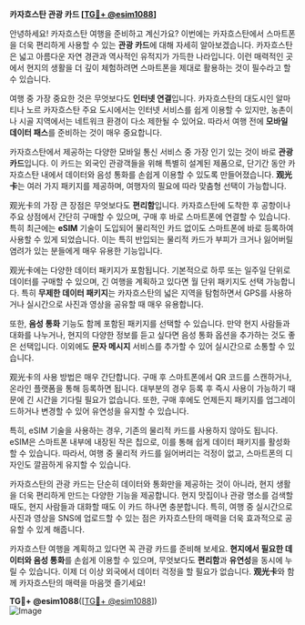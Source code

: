 **카자흐스탄 관광 카드 [[TG💪+ @esim1088](https://t.me/s/esim1088)]**

안녕하세요! 카자흐스탄 여행을 준비하고 계신가요? 이번에는 카자흐스탄에서 스마트폰을 더욱 편리하게 사용할 수 있는 **관광 카드**에 대해 자세히 알아보겠습니다. 카자흐스탄은 넓고 아름다운 자연 경관과 역사적인 유적지가 가득한 나라입니다. 이런 매력적인 곳에서 현지의 생활을 더 깊이 체험하려면 스마트폰을 제대로 활용하는 것이 필수라고 할 수 있습니다.

여행 중 가장 중요한 것은 무엇보다도 **인터넷 연결**입니다. 카자흐스탄의 대도시인 알마티나 노르 카자흐스탄 주요 도시에서는 인터넷 서비스를 쉽게 이용할 수 있지만, 농촌이나 시골 지역에서는 네트워크 환경이 다소 제한될 수 있어요. 따라서 여행 전에 **모바일 데이터 패스**를 준비하는 것이 매우 중요합니다.

카자흐스탄에서 제공하는 다양한 모바일 통신 서비스 중 가장 인기 있는 것이 바로 **관광 카드**입니다. 이 카드는 외국인 관광객들을 위해 특별히 설계된 제품으로, 단기간 동안 카자흐스탄 내에서 데이터와 음성 통화를 손쉽게 이용할 수 있도록 만들어졌습니다. **观光卡**는 여러 가지 패키지를 제공하며, 여행자의 필요에 따라 맞춤형 선택이 가능합니다.

观光卡의 가장 큰 장점은 무엇보다도 **편리함**입니다. 카자흐스탄에 도착한 후 공항이나 주요 상점에서 간단히 구매할 수 있으며, 구매 후 바로 스마트폰에 연결할 수 있습니다. 특히 최근에는 **eSIM** 기술이 도입되어 물리적인 카드 없이도 스마트폰에 바로 등록하여 사용할 수 있게 되었습니다. 이는 특히 반입되는 물리적 카드가 부피가 크거나 잃어버릴 염려가 있는 분들에게 매우 유용한 기능입니다.

观光卡에는 다양한 데이터 패키지가 포함됩니다. 기본적으로 하루 또는 일주일 단위로 데이터를 구매할 수 있으며, 긴 여행을 계획하고 있다면 월 단위 패키지도 선택 가능합니다. 특히 **무제한 데이터 패키지**는 카자흐스탄의 넓은 지역을 탐험하면서 GPS를 사용하거나 실시간으로 사진과 영상을 공유할 때 매우 유용합니다.

또한, **음성 통화** 기능도 함께 포함된 패키지를 선택할 수 있습니다. 만약 현지 사람들과 대화를 나누거나, 현지의 다양한 정보를 듣고 싶다면 음성 통화 옵션을 추가하는 것도 좋은 선택입니다. 이외에도 **문자 메시지** 서비스를 추가할 수 있어 실시간으로 소통할 수 있습니다.

观光卡의 사용 방법은 매우 간단합니다. 구매 후 스마트폰에서 QR 코드를 스캔하거나, 온라인 플랫폼을 통해 등록하면 됩니다. 대부분의 경우 등록 후 즉시 사용이 가능하기 때문에 긴 시간을 기다릴 필요가 없습니다. 또한, 구매 후에도 언제든지 패키지를 업그레이드하거나 변경할 수 있어 유연성을 유지할 수 있습니다.

특히, eSIM 기술을 사용하는 경우, 기존의 물리적 카드를 사용하지 않아도 됩니다. eSIM은 스마트폰 내부에 내장된 작은 칩으로, 이를 통해 쉽게 데이터 패키지를 활성화할 수 있습니다. 따라서, 여행 중 물리적 카드를 잃어버리는 걱정이 없고, 스마트폰의 디자인도 깔끔하게 유지할 수 있습니다.

카자흐스탄의 관광 카드는 단순히 데이터와 통화만을 제공하는 것이 아니라, 현지 생활을 더욱 편리하게 만드는 다양한 기능을 제공합니다. 현지 맛집이나 관광 명소를 검색할 때도, 현지 사람들과 대화할 때도 이 카드 하나면 충분합니다. 특히, 여행 중 실시간으로 사진과 영상을 SNS에 업로드할 수 있는 점은 카자흐스탄의 매력을 더욱 효과적으로 공유할 수 있게 해줍니다.

카자흐스탄 여행을 계획하고 있다면 꼭 관광 카드를 준비해 보세요. **현지에서 필요한 데이터와 음성 통화**를 손쉽게 이용할 수 있으며, 무엇보다도 **편리함**과 **유연성**을 동시에 누릴 수 있습니다. 이제 더 이상 외국에서 데이터 걱정을 할 필요가 없습니다. **观光卡**와 함께 카자흐스탄의 매력을 마음껏 즐기세요!

**TG💪+ @esim1088**([[TG💪+ @esim1088](https://t.me/s/esim1088)])  
![Image](https://i.postimg.cc/Y0z9fWf4/image.png)